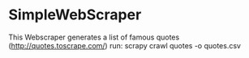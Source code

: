 # SimpleWebScraper
This Webscraper generates a list of famous quotes (http://quotes.toscrape.com/)
run:
scrapy crawl quotes -o quotes.csv
